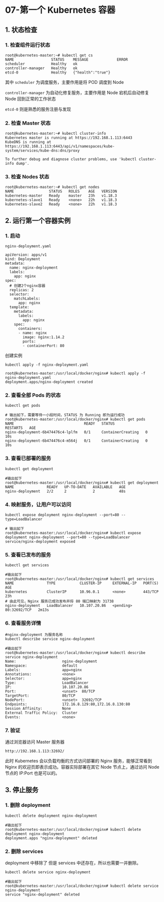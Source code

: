 # 07-第一个 Kubernetes 容器

## 1. 状态检查

### 1. 检查组件运行状态

```shell
root@kubernetes-master:~# kubectl get cs
NAME                 STATUS    MESSAGE             ERROR
scheduler            Healthy   ok                  
controller-manager   Healthy   ok                  
etcd-0               Healthy   {"health":"true"} 
```

其中 `scheduler`  为调度服务，主要作用是将 POD 调度到 Node

`controller-manager` 为自动化修复服务，主要作用是 Node 宕机后自动修复 Node 回到正常的工作状态

`etcd-0`  则是熟悉的服务注册与发现

### 2. 检查 Master 状态

```shell
root@kubernetes-master:~# kubectl cluster-info
Kubernetes master is running at https://192.168.1.113:6443
KubeDNS is running at https://192.168.1.113:6443/api/v1/namespaces/kube-system/services/kube-dns:dns/proxy

To further debug and diagnose cluster problems, use 'kubectl cluster-info dump'.
```



### 3. 检查 Nodes 状态

```shell
root@kubernetes-master:~# kubectl get nodes
NAME                STATUS   ROLES    AGE   VERSION
kubernetes-master   Ready    master   23h   v1.18.3
kubernetes-slave1   Ready    <none>   22h   v1.18.3
kubernetes-slave2   Ready    <none>   22h   v1.18.3
```



## 2. 运行第一个容器实例

### 1. 启动

`nginx-deployment.yaml`

```shell
apiVersion: apps/v1
kind: Deployment
metadata:
  name: nginx-deployment
  labels:
    app: nginx
spec:
  # 创建2个nginx容器
  replicas: 2
  selector:
    matchLabels:
      app: nginx
  template:
    metadata:
      labels:
        app: nginx
    spec:
      containers:
      - name: nginx
        image: nginx:1.14.2
        ports:
        - containerPort: 80
```

创建实例

```shell
kubectl apply -f nginx-deployment.yaml

root@kubernetes-master:/usr/local/docker/nginx# kubectl apply -f nginx-deployment.yaml
deployment.apps/nginx-deployment created
```





### 2. 查看全部 Pods 的状态

```shell
kubectl get pods

# 输出如下，需要等待一小段时间，STATUS 为 Running 即为运行成功
root@kubernetes-master:/usr/local/docker/nginx# kubectl get pods
NAME                                READY   STATUS              RESTARTS   AGE
nginx-deployment-6b474476c4-lplfm   0/1     ContainerCreating   0          10s
nginx-deployment-6b474476c4-m564j   0/1     ContainerCreating   0          10s
```



### 3. 查看已部署的服务

```shell
kubectl get deployment

#输出如下
root@kubernetes-master:/usr/local/docker/nginx# kubectl get deployment
NAME               READY   UP-TO-DATE   AVAILABLE   AGE
nginx-deployment   2/2     2            2           48s
```



### 4. 映射服务，让用户可以访问

```shell
kubectl expose deployment nginx-deployment --port=80 --type=LoadBalancer

# 输出如下
root@kubernetes-master:/usr/local/docker/nginx# kubectl expose deployment nginx-deployment --port=80 --type=LoadBalancer
service/nginx-deployment exposed

```

### 5. 查看已发布的服务

```shell
kubectl get services

#输出如下
root@kubernetes-master:/usr/local/docker/nginx# kubectl get services
NAME               TYPE           CLUSTER-IP     EXTERNAL-IP   PORT(S)        AGE
kubernetes         ClusterIP      10.96.0.1      <none>        443/TCP        23h
# 由此可见，Nginx 服务已成功发布并将 80 端口映射为 31738
nginx-deployment   LoadBalancer   10.107.20.86   <pending>     80:32692/TCP   2m13s

```



### 6. 查看服务详情

```shell
#nginx-deployment 为服务名称
kubectl describe service nginx-deployment

#输出如下
root@kubernetes-master:/usr/local/docker/nginx# kubectl describe service nginx-deployment
Name:                     nginx-deployment
Namespace:                default
Labels:                   app=nginx
Annotations:              <none>
Selector:                 app=nginx
Type:                     LoadBalancer
IP:                       10.107.20.86
Port:                     <unset>  80/TCP
TargetPort:               80/TCP
NodePort:                 <unset>  32692/TCP
Endpoints:                172.16.8.129:80,172.16.8.130:80
Session Affinity:         None
External Traffic Policy:  Cluster
Events:                   <none>
```

### 7. 验证

通过浏览器访问 Master 服务器

```shell
http://192.168.1.113:32692/
```

此时 Kubernetes 会以负载均衡的方式访问部署的 Nginx 服务，能够正常看到 Nginx 的欢迎页即表示成功。容器实际部署在其它 Node 节点上，通过访问 Node 节点的 IP:Port 也是可以的。



## 3. 停止服务

### 1. 删除 deployment

```shell
kubectl delete deployment nginx-deployment

#输出如下
root@kubernetes-master:/usr/local/docker/nginx# kubectl delete deployment nginx-deployment
deployment.apps "nginx-deployment" deleted
```

### 2. 删除 services

deployment 中移除了 但是 services 中还存在，所以也需要一并删除。

```shell
kubectl delete service nginx-deployment

#输出如下
root@kubernetes-master:/usr/local/docker/nginx# kubectl delete service nginx-deployment
service "nginx-deployment" deleted
```

